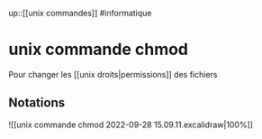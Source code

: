 up::[[unix commandes]]
#informatique 
# unix commande chmod

Pour changer les [[unix droits|permissions]] des fichiers

## Notations

![[unix commande chmod 2022-09-28 15.09.11.excalidraw|100%]]
